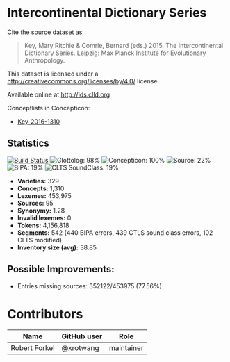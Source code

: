 # Intercontinental Dictionary Series

Cite the source dataset as

> Key, Mary Ritchie & Comrie, Bernard (eds.) 2015. The Intercontinental Dictionary Series. Leipzig: Max Planck Institute for Evolutionary Anthropology.

This dataset is licensed under a http://creativecommons.org/licenses/by/4.0/ license

Available online at http://ids.clld.org


Conceptlists in Concepticon:
- [Key-2016-1310](https://concepticon.clld.org/contributions/Key-2016-1310)
## Statistics


[![Build Status](https://travis-ci.org/lexibank/ids.svg?branch=master)](https://travis-ci.org/lexibank/ids)
![Glottolog: 98%](https://img.shields.io/badge/Glottolog-98%25-green.svg "Glottolog: 98%")
![Concepticon: 100%](https://img.shields.io/badge/Concepticon-100%25-brightgreen.svg "Concepticon: 100%")
![Source: 22%](https://img.shields.io/badge/Source-22%25-red.svg "Source: 22%")
![BIPA: 19%](https://img.shields.io/badge/BIPA-19%25-red.svg "BIPA: 19%")
![CLTS SoundClass: 19%](https://img.shields.io/badge/CLTS%20SoundClass-19%25-red.svg "CLTS SoundClass: 19%")

- **Varieties:** 329
- **Concepts:** 1,310
- **Lexemes:** 453,975
- **Sources:** 95
- **Synonymy:** 1.28
- **Invalid lexemes:** 0
- **Tokens:** 4,156,818
- **Segments:** 542 (440 BIPA errors, 439 CTLS sound class errors, 102 CLTS modified)
- **Inventory size (avg):** 38.85

## Possible Improvements:



- Entries missing sources: 352122/453975 (77.56%)

# Contributors

Name | GitHub user | Role
--- | --- | ---
Robert Forkel | @xrotwang | maintainer


